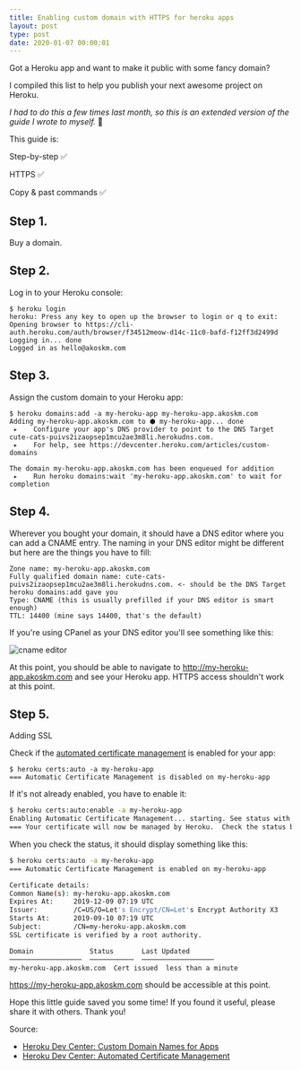 ```yaml
---
title: Enabling custom domain with HTTPS for heroku apps
layout: post
type: post
date: 2020-01-07 00:00:01
---
```


Got a Heroku app and want to make it public with some fancy domain?

I compiled this list to help you publish your next awesome project on Heroku.

_I had to do this a few times last month, so this is an extended version of the guide I wrote to myself._ 😬

This guide is:

Step-by-step ✅

HTTPS ✅

Copy & past commands ✅

## Step 1.

Buy a domain.

## Step 2.

Log in to your Heroku console:

```
$ heroku login
heroku: Press any key to open up the browser to login or q to exit:
Opening browser to https://cli-auth.heroku.com/auth/browser/f34512meow-d14c-11c0-bafd-f12ff3d2499d
Logging in... done
Logged in as hello@akoskm.com
```

## Step 3.

Assign the custom domain to your Heroku app:

```
$ heroku domains:add -a my-heroku-app my-heroku-app.akoskm.com
Adding my-heroku-app.akoskm.com to ⬢ my-heroku-app... done
 ▸    Configure your app's DNS provider to point to the DNS Target cute-cats-puivs2izaopsep1mcu2ae3m8li.herokudns.com.
 ▸    For help, see https://devcenter.heroku.com/articles/custom-domains

The domain my-heroku-app.akoskm.com has been enqueued for addition
 ▸    Run heroku domains:wait 'my-heroku-app.akoskm.com' to wait for completion
```

## Step 4.

Wherever you bought your domain, it should have a DNS editor where you can add a CNAME entry. The naming in your DNS editor might be different but here are the things you have to fill:

```
Zone name: my-heroku-app.akoskm.com
Fully qualified domain name: cute-cats-puivs2izaopsep1mcu2ae3m8li.herokudns.com. <- should be the DNS Target heroku domains:add gave you
Type: CNAME (this is usually prefilled if your DNS editor is smart enough)
TTL: 14400 (mine says 14400, that's the default)
```

If you're using CPanel as your DNS editor you'll see something like this:

![cname editor](https://i.imgur.com/uHe8hze.png)

At this point, you should be able to navigate to http://my-heroku-app.akoskm.com and see your Heroku app.
HTTPS access shouldn't work at this point.

## Step 5.

Adding SSL


Check if the [automated certificate management](https://devcenter.heroku.com/articles/automated-certificate-management) is enabled for your app:

```
$ heroku certs:auto -a my-heroku-app
=== Automatic Certificate Management is disabled on my-heroku-app
```

If it's not already enabled, you have to enable it:

```bash
$ heroku certs:auto:enable -a my-heroku-app
Enabling Automatic Certificate Management... starting. See status with heroku certs:auto or wait until active with heroku certs:auto:wait
=== Your certificate will now be managed by Heroku.  Check the status by running heroku certs:auto.
```

When you check the status, it should display something like this:
```bash
$ heroku certs:auto -a my-heroku-app
=== Automatic Certificate Management is enabled on my-heroku-app

Certificate details:
Common Name(s): my-heroku-app.akoskm.com
Expires At:     2019-12-09 07:19 UTC
Issuer:         /C=US/O=Let's Encrypt/CN=Let's Encrypt Authority X3
Starts At:      2019-09-10 07:19 UTC
Subject:        /CN=my-heroku-app.akoskm.com
SSL certificate is verified by a root authority.

Domain              Status       Last Updated
──────────────────  ───────────  ──────────────────
my-heroku-app.akoskm.com  Cert issued  less than a minute
```

https://my-heroku-app.akoskm.com should be accessible at this point.

Hope this little guide saved you some time! If you found it useful, please share it with others. Thank you!


Source:
 - [Heroku Dev Center: Custom Domain Names for Apps](https://devcenter.heroku.com/articles/custom-domains)
 - [Heroku Dev Center: Automated Certificate Management](https://devcenter.heroku.com/articles/automated-certificate-management)